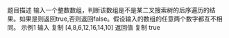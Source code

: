 题目描述
输入一个整数数组，判断该数组是不是某二叉搜索树的后序遍历的结果。如果是则返回true,否则返回false。假设输入的数组的任意两个数字都互不相同。
示例1
输入
复制
[4,8,6,12,16,14,10]
返回值
复制
true